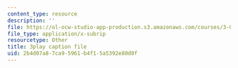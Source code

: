 ```yaml
---
content_type: resource
description: ''
file: https://ol-ocw-studio-app-production.s3.amazonaws.com/courses/3-091sc-introduction-to-solid-state-chemistry-fall-2010/2b4d07a87ca95961b4f15a5392e80d0f_giPLtjL0Mnc.vtt
file_type: application/x-subrip
resourcetype: Other
title: 3play caption file
uid: 2b4d07a8-7ca9-5961-b4f1-5a5392e80d0f
---
```

